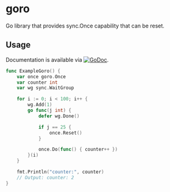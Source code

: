 # goro

Go library that provides sync.Once capability that can be reset.

## Usage

Documentation is available via
[![GoDoc](https://godoc.org/github.com/karrick/goro?status.svg)](https://godoc.org/github.com/karrick/goro).

```Go
func ExampleGoro() {
	var once goro.Once
	var counter int
	var wg sync.WaitGroup

	for i := 0; i < 100; i++ {
		wg.Add(1)
		go func(j int) {
			defer wg.Done()

			if j == 25 {
				once.Reset()
			}

			once.Do(func() { counter++ })
		}(i)
	}

	fmt.Println("counter:", counter)
	// Output: counter: 2
}
```
